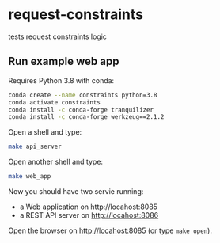 # request-constraints

tests request constraints logic

## Run example web app

Requires Python 3.8 with conda:

```bash
conda create --name constraints python=3.8
conda activate constraints
conda install -c conda-forge tranquilizer
conda install -c conda-forge werkzeug==2.1.2
```

Open a shell and type:

```bash
make api_server
```

Open another shell and type:

```bash
make web_app
```

Now you should have two servie running:

- a Web application on http://locahost:8085
- a REST API server on <http://locahost:8086>

Open the browser on <http://locahost:8085> (or type `make open`).
